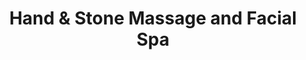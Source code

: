 ---
title: "Hand & Stone Massage and Facial Spa"
url: /kennett-square/hand-und-stone-massage-and-facial-spa/
shop: Kosmetik
---